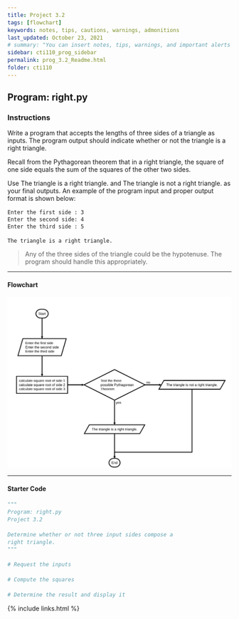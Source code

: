 ```yaml
---
title: Project 3.2
tags: [flowchart]
keywords: notes, tips, cautions, warnings, admonitions
last_updated: October 23, 2021
# summary: "You can insert notes, tips, warnings, and important alerts in your content. These notes are stored as shortcodes made available through the linksrefs.hmtl include."
sidebar: cti110_prog_sidebar
permalink: prog_3.2_Readme.html
folder: cti110
---
```

## Program: right.py

### Instructions

Write a program that accepts the lengths of three sides of a triangle as inputs. The program output should indicate whether or not the triangle is a right triangle.

Recall from the Pythagorean theorem that in a right triangle, the square of one side equals the sum of the squares of the other two sides.

Use The triangle is a right triangle. and The triangle is not a right triangle. as your final outputs.
An example of the program input and proper output format is shown below:

```text
Enter the first side : 3
Enter the second side: 4
Enter the third side : 5

The triangle is a right triangle.
```

>Any of the three sides of the triangle could be the hypotenuse. The program should handle this appropriately.

---

#### Flowchart

![right flowchart](../../images/cti110_p_3.2_right.flowchart.svg)

---

#### Starter Code

```python
"""
Program: right.py
Project 3.2

Determine whether or not three input sides compose a
right triangle.
"""

# Request the inputs

# Compute the squares

# Determine the result and display it

```

{% include links.html %}
